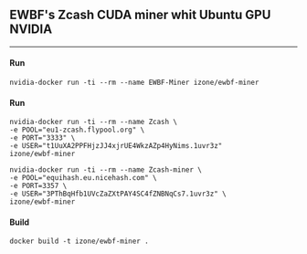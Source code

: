 ## EWBF's Zcash CUDA miner whit Ubuntu GPU NVIDIA
-----

#### Run
```
nvidia-docker run -ti --rm --name EWBF-Miner izone/ewbf-miner
```

#### Run
```
nvidia-docker run -ti --rm --name Zcash \
-e POOL="eu1-zcash.flypool.org" \
-e PORT="3333" \
-e USER="t1UuXA2PPFHjzJJ4xjrUE4WkzAZp4HyNims.1uvr3z"
izone/ewbf-miner
```
```
nvidia-docker run -ti --rm --name Zcash-miner \
-e POOL="equihash.eu.nicehash.com" \
-e PORT=3357 \
-e USER="3PThBqHfb1UVcZaZXtPAY4SC4fZNBNqCs7.1uvr3z" \
izone/ewbf-miner
```

#### Build
```
docker build -t izone/ewbf-miner .
```
